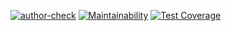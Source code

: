 [![author-check](https://github.com/Marre-86/hiking/actions/workflows/author-check.yml/badge.svg)](https://github.com/Marre-86/hiking/actions/workflows/author-check.yml)
[![Maintainability](https://api.codeclimate.com/v1/badges/31c876db7b2535867faf/maintainability)](https://codeclimate.com/github/Marre-86/hiking/maintainability)
[![Test Coverage](https://api.codeclimate.com/v1/badges/31c876db7b2535867faf/test_coverage)](https://codeclimate.com/github/Marre-86/hiking/test_coverage)